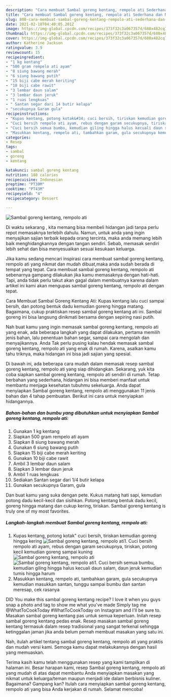 ```yaml
---
description: "Cara membuat Sambal goreng kentang, rempolo ati Sederhana dan Mudah Dibuat"
title: "Cara membuat Sambal goreng kentang, rempolo ati Sederhana dan Mudah Dibuat"
slug: 800-cara-membuat-sambal-goreng-kentang-rempolo-ati-sederhana-dan-mudah-dibuat
date: 2021-02-18T04:40:05.201Z
image: https://img-global.cpcdn.com/recipes/373f32c3a067357d/680x482cq70/sambal-goreng-kentang-rempolo-ati-foto-resep-utama.jpg
thumbnail: https://img-global.cpcdn.com/recipes/373f32c3a067357d/680x482cq70/sambal-goreng-kentang-rempolo-ati-foto-resep-utama.jpg
cover: https://img-global.cpcdn.com/recipes/373f32c3a067357d/680x482cq70/sambal-goreng-kentang-rempolo-ati-foto-resep-utama.jpg
author: Katherine Jackson
ratingvalue: 3.9
reviewcount: 15
recipeingredient:
- "1 kg kentang"
- "500 gram rempelo ati ayam"
- "8 siung bawang merah"
- "6 siung bawang putih"
- "15 biji cabe merah keriting"
- "10 biji cabe rawit"
- "3 lembar daun salam"
- "3 lembar daun jeruk"
- "1 ruas lengkuas"
- " Santan segar dari 14 butir kelapa"
- "secukupnya Garam gula"
recipeinstructions:
- "Kupas kentang, potong kotak&#34; cuci bersih, tiriskan kemudian goreng hingga kering"
- "Cuci bersih rempolo ati ayam, rebus dengan garam secukupnya, tiriskan, potong kecil kemudian goreng sampai kuning"
- "Cuci bersih semua bumbu, kemudian giling hingga halus kecuali daun salam, daun jeruk kemudian tumis hingga harum"
- "Masukkan kentang, rempelo ati, tambahkan garam, gula secukupnya kemudian masukkan santan, tunggu sampai bumbu dan santan meresap, cek rasanya"
categories:
- Resep
tags:
- sambal
- goreng
- kentang

katakunci: sambal goreng kentang 
nutrition: 188 calories
recipecuisine: Indonesian
preptime: "PT39M"
cooktime: "PT43M"
recipeyield: "4"
recipecategory: Dessert

---
```



![Sambal goreng kentang, rempolo ati](https://img-global.cpcdn.com/recipes/373f32c3a067357d/680x482cq70/sambal-goreng-kentang-rempolo-ati-foto-resep-utama.jpg)

Di waktu  sekarang , kita memang bisa membeli hidangan jadi tanpa perlu repot memasaknya terlebih dahulu. Namun, untuk anda yang ingin menyajikan sajian terbaik kepada orang tercinta, maka anda memang lebih baik menghidangkannya dengan tangan sendiri. Sebab, memasak sendiri lebih sehat dan bisa menyesuaikan sesuai kesukaan keluarga.

Jika kamu sedang mencari inspirasi cara membuat sambal goreng kentang, rempolo ati yang nikmat dan mudah dibuat,maka anda sudah berada di tempat yang tepat. Cara membuat sambal goreng kentang, rempolo ati  sebenarnya gampang dilakukan jika kamu memasaknya dengan hati-hati. Tapi, anda tidak perlu takut akan gagal dalam membuatnya 
karena dalam artikel ini kami akan mengupas sambal goreng kentang, rempolo ati dengan tepat.  

Cara Membuat Sambal Goreng Kentang Ati: Kupas kentang lalu cuci sampai bersih, dan potong bentuk dadu kemudian goreng hingga matang. Bagaimana, cukup praktiskan resep sambal goreng kentang ati ini. Sambal goreng ini bisa langsung dinikmati bersama dengan sepiring nasi putih.

Nah buat kamu yang ingin memasak sambal goreng kentang, rempolo ati yang enak, ada beberapa langkah yang dapat dilakukan, pertama memilih jenis bahan, lalu penentuan bahan segar, sampai cara mengolah dan menyajikannya. Anda Tak perlu pusing kalau hendak memasak sambal goreng kentang, rempolo ati yang enak di rumah. Karena, asalkan kamu  tahu triknya, maka hidangan ini bisa jadi sajian yang spesial.

Di bawah ini, ada beberapa cara mudah dalam memasak resep sambal goreng kentang, rempolo ati yang siap dihidangkan. Sekarang, yuk kita coba siapkan sambal goreng kentang, rempolo ati sendiri di rumah. Tetap berbahan yang sederhana, hidangan ini bisa memberi manfaat untuk membantu menjaga kesehatan tubuhmu sekeluarga. Anda dapat menyiapkan Sambal goreng kentang, rempolo ati menggunakan 11 jenis bahan dan 4 tahap pembuatan. Berikut ini cara untuk menyiapkan hidangannya.

<!--inarticleads1-->

##### Bahan-bahan dan bumbu yang dibutuhkan untuk menyiapkan Sambal goreng kentang, rempolo ati:

1. Gunakan 1 kg kentang
1. Siapkan 500 gram rempelo ati ayam
1. Siapkan 8 siung bawang merah
1. Gunakan 6 siung bawang putih
1. Siapkan 15 biji cabe merah keriting
1. Gunakan 10 biji cabe rawit
1. Ambil 3 lembar daun salam
1. Siapkan 3 lembar daun jeruk
1. Ambil 1 ruas lengkuas
1. Sediakan  Santan segar dari 1/4 butir kelapa
1. Gunakan secukupnya Garam, gula


Dan buat kamu yang suka dengan pete. Kukus matang hati sapi, kemudian potong dadu kecil-kecil dan sisihkan. Potong kentang bentuk dadu kecil, goreng hingga matang dan cukup kering, tiriskan. Sambal goreng kentang is truly one of my most favorites. 

<!--inarticleads2-->

##### Langkah-langkah membuat Sambal goreng kentang, rempolo ati:

1. Kupas kentang, potong kotak&#34; cuci bersih, tiriskan kemudian goreng hingga kering
<img src="https://img-global.cpcdn.com/steps/58f86a1811430ef0/160x128cq70/sambal-goreng-kentang-rempolo-ati-langkah-memasak-1-foto.jpg" alt="Sambal goreng kentang, rempolo ati">1. Cuci bersih rempolo ati ayam, rebus dengan garam secukupnya, tiriskan, potong kecil kemudian goreng sampai kuning
<img src="https://img-global.cpcdn.com/steps/e4af148a3e87c8da/160x128cq70/sambal-goreng-kentang-rempolo-ati-langkah-memasak-2-foto.jpg" alt="Sambal goreng kentang, rempolo ati"><img src="https://img-global.cpcdn.com/steps/283c6aa486d8a2b4/160x128cq70/sambal-goreng-kentang-rempolo-ati-langkah-memasak-2-foto.jpg" alt="Sambal goreng kentang, rempolo ati">1. Cuci bersih semua bumbu, kemudian giling hingga halus kecuali daun salam, daun jeruk kemudian tumis hingga harum
1. Masukkan kentang, rempelo ati, tambahkan garam, gula secukupnya kemudian masukkan santan, tunggu sampai bumbu dan santan meresap, cek rasanya


DID You make this sambal goreng kentang recipe? I love it when you guys snap a photo and tag to show me what you&#39;ve made Simply tag me @WhatToCookToday #WhatToCookToday on Instagram and I&#39;ll be sure to. Masakan sambal goreng kentang pas untuk semua keperluan. Inilah resep sambal goreng kentang pedas enak. Resep masakan sambal goreng kentang termasuk dalam resep tradisional yang sangat terkenal sehingga ketinggalan jaman jika anda belum pernah membuat masakan yang satu ini. 

Nah, itulah artikel tentang  sambal goreng kentang, rempolo ati  yang praktis dan mudah versi kami. Semoga kamu dapat melakukannya dengan hasil yang memuaskan. 

Terima kasih kamu telah menggunakan resep yang kami tampilkan di halaman ini. Besar harapan kami, resep  Sambal goreng kentang, rempolo ati yang mudah di atas dapat membantu Anda menyiapkan masakan yang nikmat untuk keluarga/teman maupun menjadi ide dalam berbisnis kuliner. Bagaimana? Gampang kan? Itulah cara menyiapkan sambal goreng kentang, rempolo ati yang bisa Anda kerjakan di rumah. Selamat mencoba!

